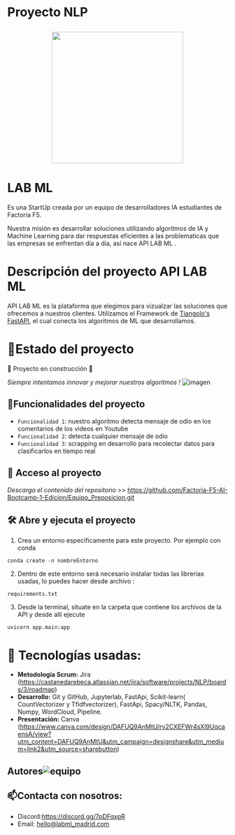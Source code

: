 
<h1 align="center">
  <p align="left">Proyecto NLP</p>
  <img align="center" width="300" height="300" src="https://user-images.githubusercontent.com/108665291/207138055-87f92d1c-3810-42bf-8f98-148f847e9a87.png">
</h1>

# LAB ML
Es una StartUp creada por un equipo de desarrolladores IA estudiantes de Factoria F5. 

Nuestra misión es desarrollar soluciones utilizando algoritmos de IA y Machine Learning para dar respuestas eficientes  a las problematicas que las empresas se enfrentan día a día, así nace API LAB ML .

# Descripción del proyecto API LAB ML
API LAB ML es la plataforma que elegimos para vizualzar las soluciones que ofrecemos a nuestros clientes.
Utilizamos el Framework de [Tiangolo's FastAPI](https://fastapi.tiangolo.com/), el cual conecta los algoritmos de ML que desarrollamos.

# :mechanical_arm:Estado del proyecto
:construction: Proyecto en construcción :construction:

*Siempre intentamos innovar y mejorar nuestros algoritmos !*
![imagen](https://user-images.githubusercontent.com/108665291/207285962-ecf1c7d2-676b-46c1-977f-79020e29513e.png)

## :hammer:Funcionalidades del proyecto

- `Funcionalidad 1`: nuestro algoritmo detecta mensaje de odio en los comentarios de los videos en Youtube 
- `Funcionalidad 2`: detecta cualquier mensaje de odio 
- `Funcionalidad 3`: scrapping en desarrollo para recolectar datos para clasificarlos en tiempo real 

## 📁 Acceso al proyecto

*Descarga el contenido del repositorio* >> https://github.com/Factoria-F5-AI-Bootcamp-1-Edicion/Equipo_Preposicion.git 

## 🛠️ Abre y ejecuta el proyecto

1. Crea un entorno específicamente para este proyecto. Por ejemplo con conda 
```
conda create -n nombreEntorno
```
2. Dentro de este entorno será necesario instalar todas las librerias usadas, lo puedes hacer desde archivo :
```
requirements.txt
```
3. Desde la terminal, situate en la carpeta que contiene los archivos de la API y desde allí ejecute
```
uvicorn app.main:app
```

# :wrench: Tecnologías usadas:

   - **Metodología Scrum:** Jira (https://castanedarebeca.atlassian.net/jira/software/projects/NLP/boards/3/roadmap)
   - **Desarrollo:** Git y GitHub, Jupyterlab, FastApi, Scikit-learn( CountVectorizer y Tfidfvectorizer), FastApi, Spacy/NLTK, Pandas, Numpy, WordCloud,      Pipeline.
   - **Presentación:** Canva (https://www.canva.com/design/DAFUQ9AnMtU/rv2CXEFWr4sXl9UqcaensA/view?utm_content=DAFUQ9AnMtU&utm_campaign=designshare&utm_medium=link2&utm_source=sharebutton) 


## Autores![equipo](https://user-images.githubusercontent.com/108665291/207284142-daa21e46-24a1-4c1a-b799-57114fccd1db.png)

## :mailbox:Contacta con nosotros:
- Discord:https://discord.gg/7pDFqxpR
- Email: hello@labml_madrid.com



